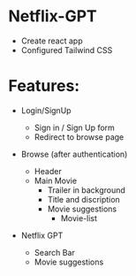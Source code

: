 # Netflix-GPT

- Create react app
- Configured Tailwind CSS


# Features: 
- Login/SignUp
   - Sign in / Sign Up form
   - Redirect to browse page 

- Browse (after authentication)
  - Header 
  - Main Movie
    - Trailer in background
    - Title and discription
    - Movie suggestions 
      - Movie-list

- Netflix GPT
  - Search Bar
  - Movie suggestions
